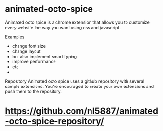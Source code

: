 animated-octo-spice
===================

Animated octo spice is a chrome extension that allows you to customize every website the way you want using css and javascript. 


Examples
* change font size
* change layout
* but also implement smart typing 
* improve performance
* etc
* 

Repository
Animated octo spice uses a github repository with several sample extensions. You're encouraged to create your own extensions and push them to the repository.

# https://github.com/nl5887/animated-octo-spice-repository/
